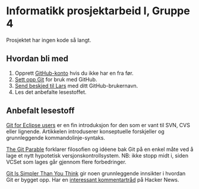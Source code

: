 Informatikk prosjektarbeid I, Gruppe 4
======================================

Prosjektet har ingen kode så langt.

Hvordan bli med
---------------
1. Opprett [GitHub-konto][1] hvis du ikke har en fra før.
2. [Sett opp Git][2] for bruk med GitHub.
3. [Send beskjed til Lars][3] med ditt GitHub-brukernavn.
4. Les det anbefalte lesestoffet.

Anbefalt lesestoff
------------------
[Git for Eclipse users][4] er en fin introduksjon for den som er vant til SVN, CVS eller lignende. Artikkelen introduserer konseptuelle forskjeller og grunnleggende kommandolinje-syntaks.

[The Git Parable][5] forklarer filosofien og idéene bak Git på en enkel måte ved å lage et nytt hypotetisk versjonskontrollsystem. NB: ikke stopp midt i, siden VCSet som lages går gjennom flere forbedringer.

[Git Is Simpler Than You Think][6] gir noen grunnleggende innsikter i hvordan Git er bygget opp. Har en [interessant kommentartråd][7] på Hacker News.

[1]: https://github.com/signup/free
[2]: http://help.github.com/set-up-git-redirect
[3]: https://github.com/inbox/new/larskinn
[4]: http://wiki.eclipse.org/EGit/Git_For_Eclipse_Users
[5]: http://tom.preston-werner.com/2009/05/19/the-git-parable.html
[6]: http://nfarina.com/post/9868516270/git-is-simpler
[7]: http://news.ycombinator.com/item?id=2970637
